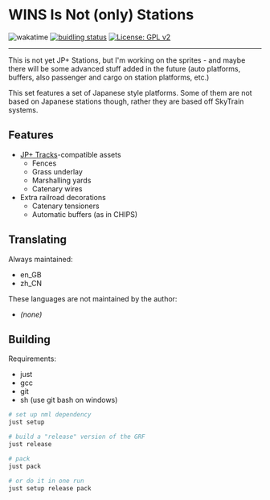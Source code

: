 # WINS Is Not (only) Stations

![wakatime](https://wakatime.com/badge/user/3ccfe070-205f-4eef-826d-419a0ac19311/project/1f5ff741-a34c-4481-9c9f-e8379ed1e9b6.svg)
[![buidling status](https://github.com/wensimehrp/jppluswins/actions/workflows/build.yml/badge.svg)](https://github.com/wensimehrp/jppluswins/actions/workflows/build.yml)
[![License: GPL v2](https://img.shields.io/badge/License-GPL%20v2-blue.svg)](https://www.gnu.org/licenses/old-licenses/gpl-2.0.en.html)

---

This is not yet JP+ Stations, but I'm working on the sprites - and maybe there will be some advanced stuff added in the future (auto platforms, buffers, also passenger and cargo on station platforms, etc.)

This set features a set of Japanese style platforms. Some of them are not based on Japanese stations though, rather they are based off SkyTrain systems.

## Features

- [JP+ Tracks](https://github.com/OpenTTD-JPplus/JPplusTracks)-compatible assets
  - Fences
  - Grass underlay
  - Marshalling yards
  - Catenary wires
- Extra railroad decorations
  - Catenary tensioners
  - Automatic buffers (as in CHIPS)

## Translating

Always maintained:

- en_GB
- zh_CN

These languages are not maintained by the author:

- _(none)_

## Building

Requirements:

- just
- gcc
- git
- sh (use git bash on windows)

```sh
# set up nml dependency
just setup

# build a "release" version of the GRF
just release

# pack
just pack

# or do it in one run
just setup release pack
```
